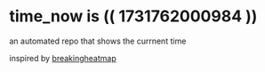 # time_now is (( 1731762000984 ))

an automated repo that shows the currnent time

inspired by [breakingheatmap](https://github.com/breakingheatmap/breakingheatmap)